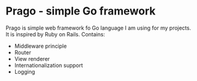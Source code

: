 # Prago - simple Go framework

Prago is simple web framework fo Go language I am using for my projects. It is inspired by Ruby on Rails. Contains:

 * Middleware principle
 * Router
 * View renderer
 * Internationalization support
 * Logging